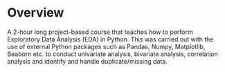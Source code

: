 # Overview
A 2-hour long project-based course that teaches how to perform Exploratory Data Analysis (EDA) in Python. This was carried out with the use of external Python packages such as Pandas, Numpy, Matplotlib, Seaborn etc. to conduct univariate analysis, bivariate analysis, correlation analysis and identify and handle duplicate/missing data.
